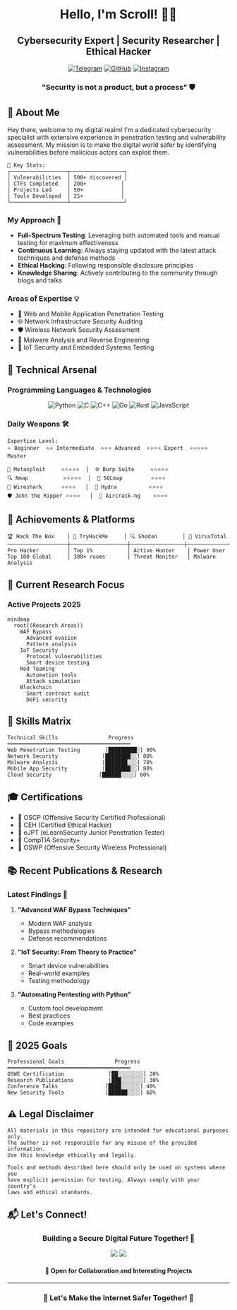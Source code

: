 <div align="center">
  
# Hello, I'm Scroll! 👨‍💻
## Cybersecurity Expert | Security Researcher | Ethical Hacker

[![Telegram](https://img.shields.io/badge/Telegram-2CA5E0?style=for-the-badge&logo=telegram&logoColor=white)](https://t.me/scroll_be)
[![GitHub](https://img.shields.io/badge/GitHub-100000?style=for-the-badge&logo=github&logoColor=white)](https://github.com/scrollDynasty)
[![Instagram](https://img.shields.io/badge/Instagram-E4405F?style=for-the-badge&logo=instagram&logoColor=white)](https://www.instagram.com/scroll_privacy/)

### "Security is not a product, but a process" 🛡️
</div>

## 🎯 About Me

Hey there, welcome to my digital realm! I'm a dedicated cybersecurity specialist with extensive experience in penetration testing and vulnerability assessment. My mission is to make the digital world safer by identifying vulnerabilities before malicious actors can exploit them.

```ascii
🔐 Key Stats:
┌──────────────────┬─────────────────┐
│ Vulnerabilities  │ 500+ discovered │
│ CTFs Completed   │ 200+           │
│ Projects Led     │ 50+            │
│ Tools Developed  │ 25+            │
└──────────────────┴─────────────────┘
```

### My Approach 🎯
- **Full-Spectrum Testing**: Leveraging both automated tools and manual testing for maximum effectiveness
- **Continuous Learning**: Always staying updated with the latest attack techniques and defense methods
- **Ethical Hacking**: Following responsible disclosure principles
- **Knowledge Sharing**: Actively contributing to the community through blogs and talks

### Areas of Expertise 💡
- 🔐 Web and Mobile Application Penetration Testing
- 🌐 Network Infrastructure Security Auditing
- 🛡️ Wireless Network Security Assessment
- 🔬 Malware Analysis and Reverse Engineering
- 📱 IoT Security and Embedded Systems Testing

## 💪 Technical Arsenal

### Programming Languages & Technologies
<div align="center">

![Python](https://img.shields.io/badge/Python-3776AB?style=for-the-badge&logo=python&logoColor=white) 
![C](https://img.shields.io/badge/C-00599C?style=for-the-badge&logo=c&logoColor=white)
![C++](https://img.shields.io/badge/C++-00599C?style=for-the-badge&logo=cplusplus&logoColor=white)
![Go](https://img.shields.io/badge/Go-00ADD8?style=for-the-badge&logo=go&logoColor=white)
![Rust](https://img.shields.io/badge/Rust-000000?style=for-the-badge&logo=rust&logoColor=white)
![JavaScript](https://img.shields.io/badge/JavaScript-F7DF1E?style=for-the-badge&logo=javascript&logoColor=black)


</div>

### Daily Weapons 🛠️
```ascii
Expertise Level:
⭐ Beginner  ⭐⭐ Intermediate  ⭐⭐⭐ Advanced  ⭐⭐⭐⭐ Expert  ⭐⭐⭐⭐⭐ Master

🔨 Metasploit     ⭐⭐⭐⭐⭐  │  🌐 Burp Suite     ⭐⭐⭐⭐⭐
🔍 Nmap           ⭐⭐⭐⭐⭐  │  💉 SQLmap         ⭐⭐⭐⭐
📡 Wireshark      ⭐⭐⭐⭐   │  🔑 Hydra          ⭐⭐⭐⭐
🛡️ John the Ripper ⭐⭐⭐⭐   │  📶 Aircrack-ng    ⭐⭐⭐⭐
```

## 🌟 Achievements & Platforms

```ascii
🏆 Hack The Box    │ 🎯 TryHackMe     │ 🔍 Shodan        │ 🦠 VirusTotal
───────────────────┼──────────────────┼─────────────────┼──────────────
Pro Hacker         │ Top 1%           │ Active Hunter    │ Power User
Top 100 Global     │ 300+ rooms       │ Threat Monitor   │ Malware Analysis
```

## 🚀 Current Research Focus

### Active Projects 2025
```mermaid
mindmap
  root((Research Areas))
    WAF Bypass
      Advanced evasion
      Pattern analysis
    IoT Security
      Protocol vulnerabilities
      Smart device testing
    Red Teaming
      Automation tools
      Attack simulation
    Blockchain
      Smart contract audit
      DeFi security
```

## 💫 Skills Matrix

```ascii
Technical Skills                Progress
━━━━━━━━━━━━━━━━━━━━━━━━━━━━━━━━━━━━━━━
Web Penetration Testing        [█████████░] 90%
Network Security              [████████░░] 80%
Malware Analysis              [███████░░░] 70%
Mobile App Security           [████████░░] 80%
Cloud Security               [██████░░░░] 60%
```

## 🎓 Certifications
- 🏅 OSCP (Offensive Security Certified Professional)
- 🏅 CEH (Certified Ethical Hacker)
- 🏅 eJPT (eLearnSecurity Junior Penetration Tester)
- 🏅 CompTIA Security+
- 🏅 OSWP (Offensive Security Wireless Professional)

## 📚 Recent Publications & Research

### Latest Findings 📖
1. **"Advanced WAF Bypass Techniques"**
   - Modern WAF analysis
   - Bypass methodologies
   - Defense recommendations

2. **"IoT Security: From Theory to Practice"**
   - Smart device vulnerabilities
   - Real-world examples
   - Testing methodology

3. **"Automating Pentesting with Python"**
   - Custom tool development
   - Best practices
   - Code examples

## 🎯 2025 Goals

```ascii
Professional Goals                Progress
━━━━━━━━━━━━━━━━━━━━━━━━━━━━━━━━━━━━━━━
OSWE Certification              [██░░░░░░░░] 20%
Research Publications           [███░░░░░░░] 30%
Conference Talks               [████░░░░░░] 40%
New Security Tools             [██████░░░░] 60%
```

## ⚠️ Legal Disclaimer

```text
All materials in this repository are intended for educational purposes only. 
The author is not responsible for any misuse of the provided information. 
Use this knowledge ethically and legally.

Tools and methods described here should only be used on systems where you 
have explicit permission for testing. Always comply with your country's 
laws and ethical standards.
```

## 📬 Let's Connect!

<div align="center">

### Building a Secure Digital Future Together! 🚀

[![](https://img.shields.io/badge/Telegram-2CA5E0?style=for-the-badge&logo=telegram&logoColor=white)](https://t.me/scroll_be)
[![](https://img.shields.io/badge/Instagram-E4405F?style=for-the-badge&logo=instagram&logoColor=white)](https://www.instagram.com/scroll_privacy/)

#### 💬 Open for Collaboration and Interesting Projects

</div>

---

<div align="center">
<h3>🔐 Let's Make the Internet Safer Together! 🔐</h3>
</div>
